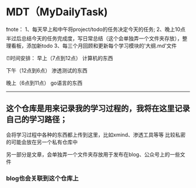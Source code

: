 # MDT（MyDailyTask)

❗️note：
1、每天早上和中午将project/todo的任务决定今天的任务;
2、晚上10点半过后总结今天的任务完成度，写日常总结（这个会单独弄一个文件夹存放），整理看板，添加新todo
3、每三个月回顾和更新每个学习模块的'大纲.md'文件

⏰时间安排：
早上（7点到12点）
计算机的东西

下午（12点到6点）
渗透测试的东西

晚上（6点到11点）
go语言的东西

---
## 这个仓库是用来记录我的学习过程的，我将在这里记录自己的学习路径；

会将学习过程中各种的东西都上传到这里，比如xmind、渗透工具等等
比较私密的可能会放在另一个私有仓库中

另一部分是文章，会单独弄一个文件夹存放用于发布在blog、公众号上的一些文件

### blog也会关联到这个仓库上


